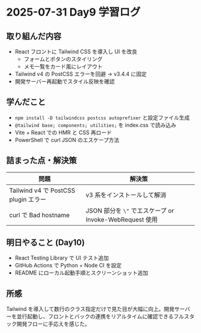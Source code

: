 # 2025-07-31 Day9 学習ログ

## 取り組んだ内容
- React フロントに Tailwind CSS を導入し UI を改良
  - フォームとボタンのスタイリング
  - メモ一覧をカード風にレイアウト
- Tailwind v4 の PostCSS エラーを回避 → v3.4.4 に固定
- 開発サーバー再起動でスタイル反映を確認

## 学んだこと
- `npm install -D tailwindcss postcss autoprefixer` と設定ファイル生成
- `@tailwind base; components; utilities;` を index.css で読み込み
- Vite + React での HMR と CSS 再ロード
- PowerShell で curl JSON のエスケープ方法

## 詰まった点・解決策
| 問題 | 解決策 |
| --- | --- |
| Tailwind v4 で PostCSS plugin エラー | v3 系をインストールして解消 |
| curl で Bad hostname | JSON 部分を `\"` でエスケープ or Invoke-WebRequest 使用 |

## 明日やること (Day10)
- React Testing Library で UI テスト追加
- GitHub Actions で Python + Node CI を設定
- README にローカル起動手順とスクリーンショット追加

## 所感
Tailwind を導入して数行のクラス指定だけで見た目が大幅に向上。開発サーバーを並行起動し、フロントとバックの連携をリアルタイムに確認できるフルスタック開発フローに手応えを感じた。